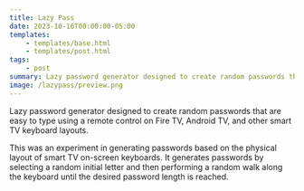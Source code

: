 ```yaml
---
title: Lazy Pass
date: 2023-10-16T00:00:00-05:00
templates:
    - templates/base.html
    - templates/post.html
tags:
    - post
summary: Lazy password generator designed to create random passwords that are easy to type using a remote control.
image: /lazypass/preview.png
---
```


Lazy password generator designed to create random passwords that are easy to
type using a remote control on Fire TV, Android TV, and other smart TV keyboard
layouts.

This was an experiment in generating passwords based on the physical layout of
smart TV on-screen keyboards. It generates passwords by selecting a random
initial letter and then performing a random walk along the keyboard until the
desired password length is reached.

<div id="form" data-component=""></div>
